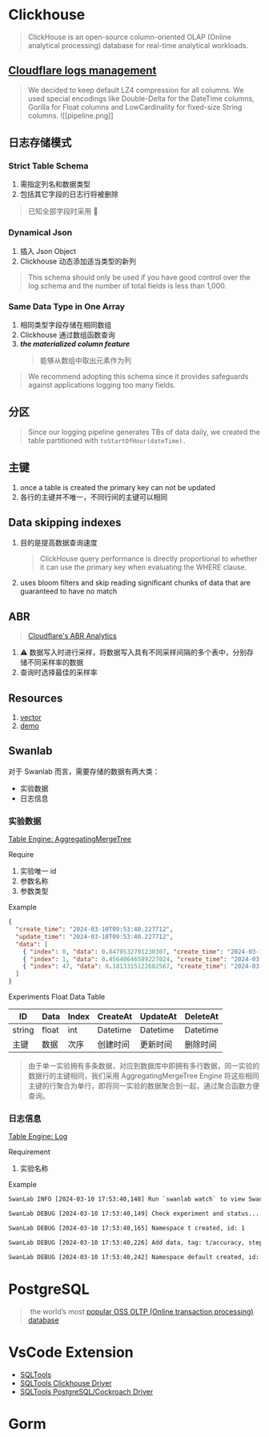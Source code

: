 # Clickhouse
> ClickHouse is an open-source column-oriented OLAP (Online analytical processing) database for real-time analytical workloads.

## [Cloudflare logs management](https://blog.cloudflare.com/log-analytics-using-clickhouse/?glxid=679e7a89-33a1-41fb-a525-5d7a3e84137a&experiments=mktg-website-nav-cta-button1%3A1)

> We decided to keep default LZ4 compression for all columns. We used special encodings like Double-Delta for the DateTime columns, Gorilla for Float columns and LowCardinality for fixed-size String columns.
![[pipeline.png]]
## 日志存储模式
### Strict Table Schema

1. 需指定列名和数据类型
2. 包括其它字段的日志行将被删除

> 已知全部字段时采用 💐

### Dynamical Json 

1. 插入 Json Object
2. Clickhouse 动态添加适当类型的新列

> This schema should only be used if you have good control over the log schema and the number of total fields is less than 1,000.

### Same Data Type in One Array

1. 相同类型字段存储在相同数组
2. Clickhouse 通过数组函数查询
3. ***the materialized column feature***
	> 能够从数组中取出元素作为列

> We recommend adopting this schema since it provides safeguards against applications logging too many fields.

## 分区
> Since our logging pipeline generates TBs of data daily, we created the table partitioned with `toStartOfHour(dateTime).`

## 主键

1. once a table is created the primary key can not be updated
2. 各行的主键并不唯一，不同行间的主键可以相同

## Data skipping indexes

1. 目的是提高数据查询速度
	> ClickHouse query performance is directly proportional to whether it can use the primary key when evaluating the WHERE clause.
2. uses bloom filters and skip reading significant chunks of data that are guaranteed to have no match

## ABR

> [Cloudflare's ABR Analytics](https://blog.cloudflare.com/explaining-cloudflares-abr-analytics/)

1. ⚠ 数据写入时进行采样，将数据写入具有不同采样间隔的多个表中，分别存储不同采样率的数据
2. 查询时选择最佳的采样率

## Resources

1. [vector](https://github.com/vectordotdev/vector)
2. [demo](https://github.com/cloudflare/cloudflare-blog/tree/master/2022-08-log-analytics)

## Swanlab

对于 Swanlab 而言，需要存储的数据有两大类：
+ 实验数据
+ 日志信息

### 实验数据

[Table Engine: AggregatingMergeTree](https://clickhouse.com/docs/en/engines/table-engines/mergetree-family/aggregatingmergetree)

Require
1. 实验唯一 id
2. 参数名称
3. 参数类型

Example
```json
{
  "create_time": "2024-03-10T09:53:40.227712",
  "update_time": "2024-03-10T09:53:40.227712",
  "data": [
    { "index": 0, "data": 0.8470532701230307, "create_time": "2024-03-10T09:53:40.294442" },
    { "index": 1, "data": 0.45640646589227024, "create_time": "2024-03-10T09:53:40.853691" },
	{ "index": 47, "data": 0.1813315122682567, "create_time": "2024-03-10T09:54:04.612036" }
  ]
}
```

Experiments Float Data Table

| ID     | Data  | Index | CreateAt | UpdateAt | DeleteAt |
| ------ | ----- | ----- | -------- | -------- | -------- |
| string | float | int   | Datetime | Datetime | Datetime |
| 主键     | 数据    | 次序    | 创建时间     | 更新时间     | 删除时间     |
> 由于单一实验拥有多条数据，对应到数据库中即拥有多行数据，同一实验的数据行的主键相同，我们采用 AggregatingMergeTree Engine 将这些相同主键的行聚合为单行，即将同一实验的数据聚合到一起，通过聚合函数方便查询。

### 日志信息

[Table Engine: Log](https://clickhouse.com/docs/en/engines/table-engines/log-family/log)

Requirement
1. 实验名称

Example
```bash
SwanLab INFO [2024-03-10 17:53:40,148] Run `swanlab watch` to view SwanLab Experiment Dashboard

SwanLab DEBUG [2024-03-10 17:53:40,149] Check experiment and status...

SwanLab DEBUG [2024-03-10 17:53:40,165] Namespace t created, id: 1

SwanLab DEBUG [2024-03-10 17:53:40,226] Add data, tag: t/accuracy, step: 0, data: 0.4230025085716426

SwanLab DEBUG [2024-03-10 17:53:40,242] Namespace default created, id: 3
```
# PostgreSQL 
>  the world’s most [popular OSS OLTP (Online transaction processing) database](https://db-engines.com/en/ranking)


# VsCode Extension
+ [SQLTools](https://marketplace.visualstudio.com/items?itemName=mtxr.sqltools)
+ [SQLTools Clickhouse Driver](https://marketplace.visualstudio.com/items?itemName=ultram4rine.sqltools-clickhouse-driver)
+ [SQLTools PostgreSQL/Cockroach Driver](https://marketplace.visualstudio.com/items?itemName=mtxr.sqltools-driver-pg)

# Gorm
